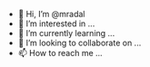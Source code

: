- 👋 Hi, I’m @mradal
- 👀 I’m interested in ...
- 🌱 I’m currently learning ...
- 💞️ I’m looking to collaborate on ...
- 📫 How to reach me ...

<!---
mradal/mradal is a ✨ special ✨ repository because its `README.md` (this file) appears on your GitHub profile.
You can click the Preview link to take a look at your changes.
--->
